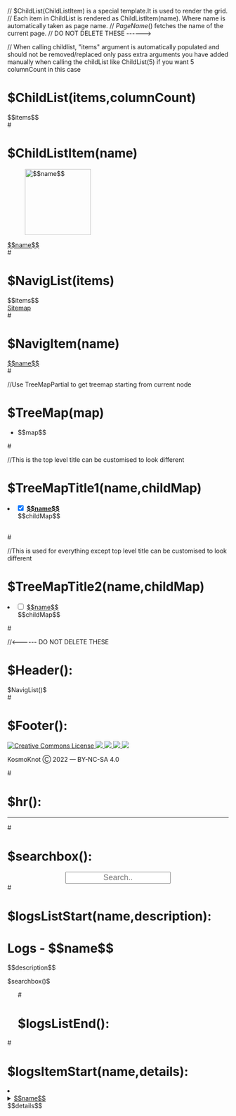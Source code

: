 // $ChildList(ChildListItem) is a special template.It is used to render the grid.
// Each item in ChildList is rendered as ChildListItem(name). Where name is automatically taken as page name.
// $PageName()$ fetches the name of the current page.
// DO NOT DELETE THESE ------>

// When calling childlist, "items" argument is automatically populated and should not be removed/replaced only pass extra arguments you have added manually when calling the childList like ChildList(5) if you want 5 columnCount in this case
# $ChildList(items,columnCount)
<div class="childlist" style="grid-template-columns: repeat($$columnCount$$,auto);">
$$items$$
</div>
#

# $ChildListItem(name)
<div><a href="$$name$$.html"><figure><img style="width:150px;" alt="$$name$$" onmouseover="onHover();" onmouseleave="onOut()" src="/links/images/$$name$$.png"></figure><caption>$$name$$</caption></a>
</div>
#

# $NavigList(items)
<div class="NavigList">$$items$$
<div class="NavigItem"><a href="Sitemap.html">Sitemap</a></div>
</div>
#

# $NavigItem(name)
<div class="NavigItem"><a href="$$name$$.html">$$name$$</a></div>
#

//Use TreeMapPartial to get treemap starting from current node
# $TreeMap(map)
<ul class="tree">
<li>
$$map$$
</li>
</ul>
#

//This is the top level title can be customised to look different
# $TreeMapTitle1(name,childMap)
<li class="TreeTopLevel">
<input type="checkbox" id="$$name$$" checked />
<label class="tree_label" for="$$name$$"><a style="font-weight: bold; text-decoration: underline;" href="$$name$$.html">$$name$$</a></label>
<ul>
$$childMap$$
</ul>
</li>
<br>
#

//This is used for everything except top level title can be customised to look different
# $TreeMapTitle2(name,childMap)
<li>
<input type="checkbox" id="$$name$$" />
<label class="tree_label" for="$$name$$"><a href="$$name$$.html">$$name$$</a></label>
<ul>
$$childMap$$
</ul>
</li>
#

//<------ DO NOT DELETE THESE

# $Header():
<!DOCTYPE html>
<html>
<head>
    <meta charset="UTF-8">
    <meta name="description" content="Digital garden of kosmoknot">
    <meta name="viewport" content="width=device-width, initial-scale=1.0, maximum-scale=1">
    <title>kosmoknot - $PageName()$ </title>
    <link rel="icon" href="/links/images/icon.png" type="image/icon type">
    <link href="/links/style.css" rel="stylesheet" type="text/css" media="all">
    <script src="/links/script.js"></script>
</head>
<body>
$NavigList()$
<div class="bodyContainer">
#

# $Footer():
</div>
</body>
<footer>
    <div class="footerContainer">
        <div class="footer">
            <a rel="license" href="http://creativecommons.org/licenses/by-nc-sa/4.0/">
                <img id="cc" alt="Creative Commons License" src="/links/images/creative_commons_min.webp" />
            </a>
            <a rel="meengi" href="https://github.com/kosmoknot/meengi">
                <img id="meengi" src="/links/images/meengi_light.png" />
            </a>
            <a rel="github" href="https://github.com/kosmoknot/meengi-site">
                <img id="git" src="/links//images/github.webp" />
            </a>
            <a rel="neocities" href="https://neocities.org/site/kosmoknot">
                <img id="neo" src="/links/images/neocities.webp" />
            </a>
            <a rel="mastodon" href="https://mas.to/@kosmoknot">
                <img id="masto" src="/links/images/mastadon.png" />
            </a>
        </div>
        <div class="footer_text">
            <p>KosmoKnot Ⓒ 2022 — BY-NC-SA 4.0</p>
        </div>
    </div>
</footer>

</html>
#

# $hr():
<div class="hrcls">
<hr>
</div>
#

# $searchbox():
<div style="text-align: center;">
<input id="searchBox" placeholder="Search.." style="text-align: center; font-size: 18px;" oninput="log_search()">
</div>
#

# $logsListStart(name,description):
<h1>Logs - $$name$$</h1>
<div class="description">
$$description$$
<p id="logsCount"></p>
</div>
$searchbox()$
<div class="logs">
<ol id="logsList">
#

# $logsListEnd():
</ol>
</div>
<script>
showLogCount()
</script>
#

# $logsItemStart(name,details):
<li>
<details>
<summary>
<ins>$$name$$</ins>
<br>$$details$$
</summary>
<p>
#

# $logsBooksItemStart(name,author,language,published,readDate,rating)
<li>
<details>
<summary>
<ins>$$name$$</ins>
<br>$$author$$
<br>$$language$$
<br>First Published: $$published$$
<br>Read Date: $$readDate$$
<br>$$rating$$/10
</summary>
<p>
#

# $logsMoviesItemStart(name,director,language,released,watchDate,rating)
<li>
<details>
<summary>
<ins>$$name$$</ins>
<br>Director: $$director$$
<br>$$language$$
<br>Released: $$released$$
<br>Watch date: $$watchDate$$
<br>$$rating$$/10
</summary>
<p>
#

# $logsShowsItemStart(name,language,released,watchDate,rating)
<li>
<details>
<summary>
<ins>$$name$$</ins>
<br>$$language$$
<br>Released: $$released$$
<br>Watch date: $$watchDate$$
<br>$$rating$$/10
</summary>
<p>
#

# $logsGamesItemStart(name,type,released,rating)
<li>
<details>
<summary>
<ins>$$name$$</ins>
<br>$$type$$
<br>Released: $$released$$
<br>$$rating$$/10
</summary>
<p>
#

# $logsFoodItemStart(name,date,link,desc)
<li>
<details>
<summary>
<ins>$$name$$</ins>
<br>Date: $$date$$
$Figure($$link$$,$$desc$$)$
</summary>
<p>
#

# $logsTravelItemStart(name,start,end)
<li>
<details>
<summary>
<ins>$$name$$</ins>
<br>Duration: $$start$$ => $$end$$
</summary>
<p>
#

# $logsItemEnd():
</p>
</details>
</li>
#

# $link(name,href):
<a href="$$href$$">$$name$$</a>
#

# $description(content):
<div class="description">
$$content$$
</div>
#

# $TitleDate(date):
<h1>$PageName()$</h1>
Date: <time>$$date$$</time><br>
#

# $ArticleStart():
<div class ="article"><p>
#

# $ArticleEnd():
</p></div>
#

# $TitleWithPic():
<img style="width:160px;display: block;margin-left: auto; margin-right: auto;" alt="$PageName()$" onmouseover="onHover();" onmouseleave="onOut()" src="/links/images/$PageName()$.png">
<br>
<h1>$PageName()$</h1>
#

# $Title():
<h1>$PageName()$</h1>
#

# $PixelArtHover(name,caption):
<figure>
<img src="/links/images/$$name$$.png" alt="$$name$$" onmouseover="onHover();" onmouseleave="onOut()">
<figcaption>$$caption$$</figcaption>
</figure>
#

# $PixelArt(name,caption):
<figure>
<img src="/links/images/$$name$$" alt=" $$name$$ ">
<figcaption>$$caption$$</figcaption>
</figure>
#

# $row(item1,item2):
<tr>
<td>$$item1$$</td>
<td>$$item2$$</td>
</tr>
#

# $Figure(link,name):
<figure>
<img src="/links/images/$$link$$"></img><br>
<caption>$$name$$</caption>
</figure>
#

# $dump(date,link,title,tags):
<li>
<div>
<time>$$date$$</time><br>
<a href="$$link$$"> $$title$$</a>
<br> <img src="/links/images/tag.png" alt="tag"> <i>$$tags$$</i>
</div>
</li>
#

# $EnigmaQuestion(qst,desc,question,img,id):
<p class="EnigmaQuestionTitle">$$qst$$</p>
<p class="EnigmaQDiscription">$$desc$$</p>
<img class="EnigmaImage" src="../links/images/enigma/$$img$$.png" />
<div class="EnigmaAnswerGrid" id="$$id$$">
<p class="EnigmaQuestion">$$question$$</p>
<input class="EnigmaAnswer"></input>
<button type=button onclick="CheckEnigmaAnswer()" class="EnigmaAnswerButton">Verify!</button>
</div>
#

# $EnigmaQuestionNoImage(qst,desc,question,id)
<p class="EnigmaQuestionTitle">$$qst$$</p>
<p class="EnigmaQDiscription">$$desc$$</p>
<div class="EnigmaAnswerGrid" id="$$id$$">
<p class="EnigmaQuestion">$$question$$</p>
<input class="EnigmaAnswer"></input>
<button type=button onclick="CheckEnigmaAnswer()" class="EnigmaAnswerButton">Verify!</button>
</div>
#
